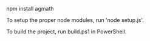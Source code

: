   npm install agmath

To setup the proper node modules, run 'node setup.js'.

To build the project, run build.ps1 in PowerShell.
